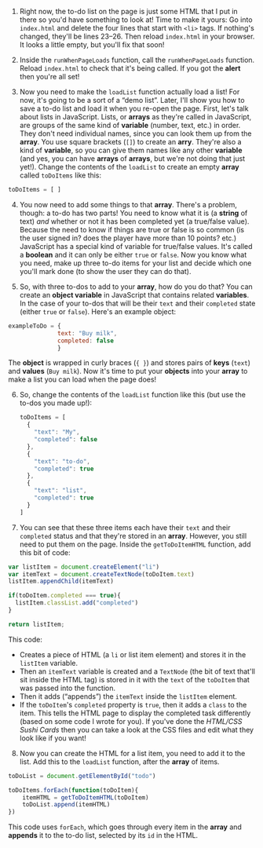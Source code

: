 1. Right now, the to-do list on the page is just some HTML that I put in there so you'd have something to look at! Time to make it yours: Go into `index.html` and delete the four lines that start with `<li>` tags. If nothing's changed, they'll be lines 23–26. Then reload `index.html` in your browser. It looks a little empty, but you'll fix that soon!

2. Inside the `runWhenPageLoads` function, call the `runWhenPageLoads` function. Reload `index.html` to check that it's being called. If you got the **alert** then you're all set!

3. Now you need to make the `loadList` function actually load a list! For now, it's going to be a sort of a “demo list”. Later, I'll show you how to save a to-do list and load it when you re-open the page. First, let's talk about lists in JavaScript. Lists, or **arrays** as they're called in JavaScript, are groups of the same kind of **variable** (number, text, etc.) in order. They don't need individual names, since you can look them up from the **array**. You use square brackets (`[]`) to create an **arry**. They're also a kind of **variable**, so you can give them names like any other **variable** (and yes, you can have **arrays** of **arrays**, but we're not doing that just yet!). Change the contents of the `loadList` to create an empty **array** called `toDoItems` like this:
  ```JavaScript
  toDoItems = [ ]
  ```
4. You now need to add some things to that **array**. There's a problem, though: a to-do has two parts! You need to know what it is (a **string** of text) *and* whether or not it has been completed yet (a true/false value). Because the need to know if things are true or false is so common (is the user signed in? does the player have more than 10 points? etc.) JavaScript has a special kind of variable for true/false values. It's called a **boolean** and it can only be either `true` or `false`. Now you know what you need, make up three to-do items for your list and decide which one you'll mark done (to show the user they can do that).

5. So, with three to-dos to add to your **array**, how do you do that? You can create an **object variable** in JavaScript that contains related **variables**. In the case of your to-dos that will be their `text` and their `completed` state (either `true` or `false`). Here's an example object:
  ```JavaScript
  exampleToDo = {
                text: "Buy milk",
                completed: false
                }
  ```
The **object** is wrapped in curly braces (`{ }`) and stores pairs of **keys** (`text`) and **values** (`Buy milk`). Now it's time to put your **objects** into your **array** to make a list you can load when the page does!

6. So, change the contents of the `loadList` function like this (but use the to-dos you made up!):
    ```JavaScript
    toDoItems = [
      {
        "text": "My",
        "completed": false
      },
      {
        "text": "to-do",
        "completed": true
      },
      {
        "text": "list",
        "completed": true
      }
    ]
    ```
7. You can see that these three items each have their `text` and their `completed` status and that they're stored in an **array**. However, you still need to put them on the page. Inside the `getToDoItemHTML` function, add this bit of code:
  ```JavaScript
  var listItem = document.createElement("li")
  var itemText = document.createTextNode(toDoItem.text)
  listItem.appendChild(itemText)

  if(toDoItem.completed === true){
    listItem.classList.add("completed")
  }

  return listItem;
  ```
  This code: 
  * Creates a piece of HTML (a `li` or list item element) and stores it in the `listItem` variable. 
  * Then an `itemText` variable is created and a `TextNode` (the bit of text that'll sit inside the HTML tag) is stored in it with the `text` of the `toDoItem` that was passed into the function. 
  * Then it adds (“appends”) the `itemText` inside the `listItem` element.
  * If the `toDoItem`'s `completed` property is `true`, then it adds a `class` to the item. This tells the HTML page to display the completed task differently (based on some code I wrote for you). If you've done the *HTML/CSS Sushi Cards* then you can take a look at the CSS files and edit what they look like if you want!

8. Now you can create the HTML for a list item, you need to add it to the list. Add this to the `loadList` function, after the **array** of items.
  ```JavaScript
  toDoList = document.getElementById("todo")
  
  toDoItems.forEach(function(toDoItem){
      itemHTML = getToDoItemHTML(toDoItem)
      toDoList.append(itemHTML)
  })
  ```
This code uses `forEach`, which goes through every item in the **array** and **appends** it to the to-do list, selected by its `id` in the HTML.
